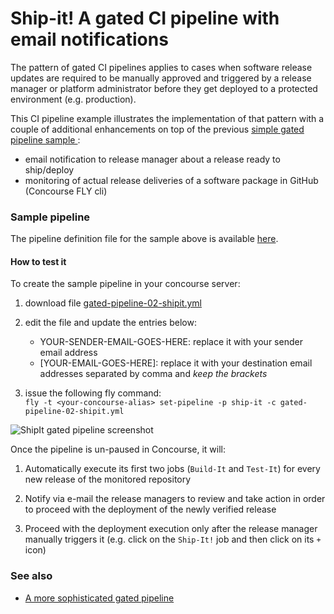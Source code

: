 # Ship-it! A gated CI pipeline with email notifications

The pattern of gated CI pipelines applies to cases when software release updates are required to be manually approved and triggered by a release manager or platform administrator before they get deployed to a protected environment (e.g. production).

This CI pipeline example illustrates the implementation of that pattern with a couple of additional enhancements on top of the previous [simple gated pipeline sample ](../01-simple):
  - email notification to release manager about a release ready to ship/deploy
  - monitoring of actual release deliveries of a software package in GitHub (Concourse FLY cli)

### Sample pipeline
The pipeline definition file for the sample above is available [here](gated-pipeline-02-shipit.yml).

#### How to test it
To create the sample pipeline in your concourse server:

1. download file [gated-pipeline-02-shipit.yml](gated-pipeline-02-shipit.yml)

1. edit the file and update the entries below:  
   - YOUR-SENDER-EMAIL-GOES-HERE: replace it with your sender email address  
   - [YOUR-EMAIL-GOES-HERE]: replace it with your destination email addresses separated by comma and *keep the brackets*

1. issue the following fly command:   
`fly -t <your-concourse-alias> set-pipeline -p ship-it -c gated-pipeline-02-shipit.yml`


![ShipIt gated pipeline screenshot](https://raw.githubusercontent.com/lsilvapvt/misc-support-files/master/docs/images/shipit-gated-pipeline.png)


Once the pipeline is un-paused in Concourse, it will:

1. Automatically execute its first two jobs (`Build-It` and `Test-It`) for every new release of the monitored repository

1. Notify via e-mail the release managers to review and take action in order to proceed with the deployment of the newly verified release

1. Proceed with the deployment execution only after the release manager manually triggers it (e.g. click on the `Ship-It!` job and then click on its `+` icon)


### See also

- [A more sophisticated gated pipeline](../03-shipit-enhanced)  
